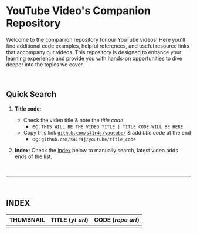 # YouTube Video's Companion Repository

Welcome to the companion repository for our YouTube videos! Here you'll find additional code examples, helpful references, and useful resource links that accompany our videos. This repository is designed to enhance your learning experience and provide you with hands-on opportunities to dive deeper into the topics we cover.

<br>

## Quick Search

1. __Title code__:
    - Check the video title & note the _title code_
      - eg: `THIS WILL BE THE VIDEO TITLE | TITLE CODE WILL BE HERE`
    - Copy this link [`github.com/s41r4j/youtube/`](https://github.com/s41r4j/youtube/) & add _title code_ at the end
      - eg: `github.com/s41r4j/youtube/title_code`

2. __Index__: Check the [index](#index) below to manually search, latest video adds ends of the list. 


<br><hr><br>

## INDEX

| THUMBNAIL | TITLE (_yt url_) | CODE (_repo url_) |
|---|---|---|
|||
